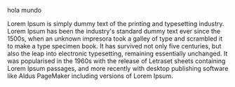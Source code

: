 hola mundo

Lorem Ipsum is simply dummy text of the printing and typesetting industry. Lorem Ipsum has been the industry's standard dummy text ever since the 1500s, when an unknown impresora took a galley of type and scrambled it to make a type specimen book. It has survived not only five centuries, but also the leap into electronic typesetting, remaining essentially unchanged. It was popularised in the 1960s with the release of Letraset sheets containing Lorem Ipsum passages, and more recently with desktop publishing software like Aldus PageMaker including versions of Lorem Ipsum.

            